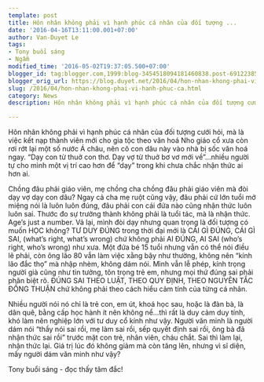 ```yaml
---
template: post
title: Hôn nhân không phải vì hạnh phúc cá nhân của đối tượng ...
date: '2016-04-16T13:11:00.001+07:00'
author: Van-Duyet Le
tags:
- Tony buổi sáng
- Ngẫm
modified_time: '2016-05-02T19:37:05.500+07:00'
blogger_id: tag:blogger.com,1999:blog-3454518094181460838.post-6912238589539389781
blogger_orig_url: https://blog.duyet.net/2016/04/hon-nhan-khong-phai-vi-hanh-phuc-ca.html
slug: /2016/04/hon-nhan-khong-phai-vi-hanh-phuc-ca.html
category: News
description: Hôn nhân không phải vì hạnh phúc cá nhân của đối tượng cưới hỏi, mà là việc kết nạp thành viên mới cho gia tộc theo văn hoá Nho giáo cổ xưa còn rơi rớt lại một số nước Á châu, nên cô con dâu này vào nhà bị sốc văn hoá ngay. “Dạy con từ thuở con thơ. Dạy vợ từ thuở bơ vơ mới về”…nhiều người tự cho mình một vị trí cao hơn để “dạy” trong khi chưa chắc nhận thức ai hơn ai.

---
```


Hôn nhân không phải vì hạnh phúc cá nhân của đối tượng cưới hỏi, mà là việc kết nạp thành viên mới cho gia tộc theo văn hoá Nho giáo cổ xưa còn rơi rớt lại một số nước Á châu, nên cô con dâu này vào nhà bị sốc văn hoá ngay. “Dạy con từ thuở con thơ. Dạy vợ từ thuở bơ vơ mới về”…nhiều người tự cho mình một vị trí cao hơn để “dạy” trong khi chưa chắc nhận thức ai hơn ai.

Chồng đâu phải giáo viên, mẹ chồng cha chồng đâu phải giáo viên mà đòi dạy vợ dạy con dâu? Ngay cả cha mẹ ruột cũng vậy, đâu phải cứ lớn tuổi mở miệng nói là luôn luôn đúng, đâu phải con cái đứa nào cũng nhận thức luôn luôn sai.
Thước đo sự trưởng thành không phải là tuổi tác, mà là nhận thức. Age’s just a number. Vả lại, mình đòi dạy nhưng quan trọng là đối tượng có muốn HỌC không? TƯ DUY ĐÚNG trong thời đại mới là CÁI GÌ ĐÚNG, CÁI GÌ SAI, (what’s right, what’s wrong) chứ không phải AI ĐÚNG, AI SAI (who’s right, who’s wrong) như xưa.
Một đứa bé 15 tuổi nhưng vẫn có thể nói điều lẽ phải, còn ông lão 80 vẫn làm việc xằng bậy như thường, không nên “kính lão đắc thọ” mà nhập nhèm, không dám nói. Mình vẫn lễ phép, kính trọng người già cũng như tin tưởng, tôn trọng trẻ em, nhưng mọi thứ đúng sai phải phân biệt rõ. ĐÚNG SAI THEO LUẬT, THEO QUY ĐỊNH, THEO NGUYÊN TẮC ĐỒNG THUẬN chứ không phải theo cách hiểu cảm tính của từng cá nhân.

Nhiều người nói nó chỉ là trẻ con, em út, khoá học sau, hoặc là đàn bà, là dân quê, bằng cấp học hành ít nên không nể…thì rất là duy cảm duy tính, khó làm nên nghiệp lớn với tư duy cổ kính như vậy. Người văn minh là người dám nói “thầy nói sai rồi, mẹ làm sai rồi, sếp quyết định sai rồi, ông bà đã nhận thức sai rồi” trước mặt con trẻ, nhân viên, cháu chắt. Sai thì làm lại, nhận thức lại. Giá trị lúc đó không giảm mà còn tăng lên, nhưng vì sĩ diện, mấy người dám văn minh như vậy?

Tony buổi sáng - đọc thấy tâm đắc!
